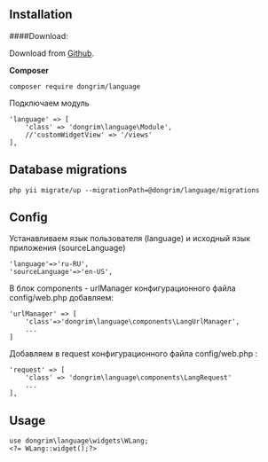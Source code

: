 Installation
------------

####Download:

Download from [Github](https://github.com/YaroslavFedan/yii2-multilanguage).

**Composer**
```
composer require dongrim/language
```


Подключаем модуль
```
'language' => [
    'class' => 'dongrim\language\Module',
    //'customWidgetView' => '/views'
],
```

Database migrations
--------
```
php yii migrate/up --migrationPath=@dongrim/language/migrations
```


Config
-------

Устанавливаем язык пользователя (language)
и исходный язык приложения (sourceLanguage)

```
'language'=>'ru-RU',
'sourceLanguage'=>'en-US',
```

В блок components - urlManager конфигурационного файла config/web.php добавляем:

```
'urlManager' => [
    'class'=>'dongrim\language\components\LangUrlManager',
    ...
]
```
Добавляем в request конфигурационного файла config/web.php :

```
'request' => [
    'class' => 'dongrim\language\components\LangRequest'
    ...  
],
```

Usage
--------

```
use dongrim\language\widgets\WLang;
<?= WLang::widget();?>
```